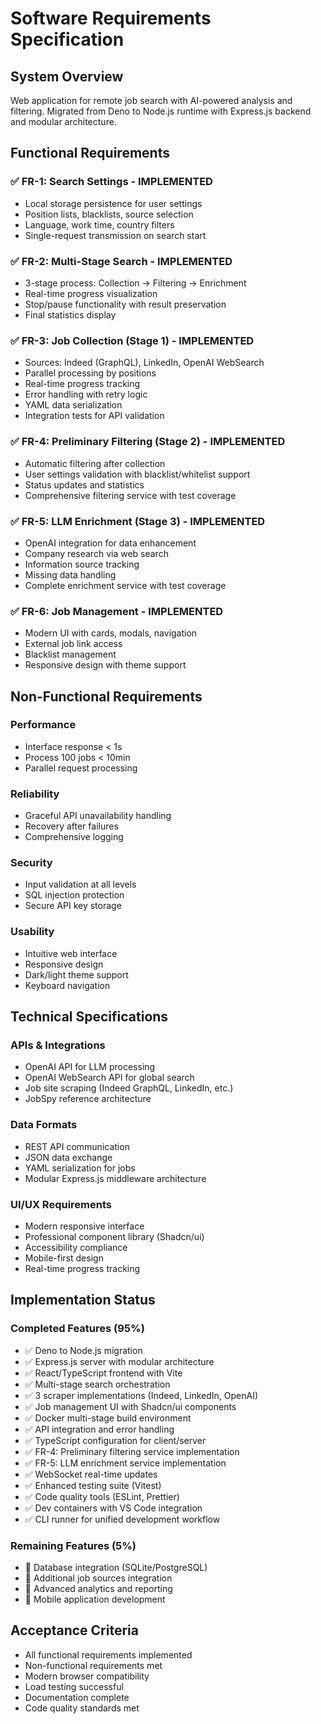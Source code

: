 # Software Requirements Specification

## System Overview

Web application for remote job search with AI-powered analysis and filtering. Migrated from Deno to Node.js runtime with Express.js backend and modular architecture.

## Functional Requirements

### ✅ FR-1: Search Settings - IMPLEMENTED

- Local storage persistence for user settings
- Position lists, blacklists, source selection
- Language, work time, country filters
- Single-request transmission on search start

### ✅ FR-2: Multi-Stage Search - IMPLEMENTED

- 3-stage process: Collection → Filtering → Enrichment
- Real-time progress visualization
- Stop/pause functionality with result preservation
- Final statistics display

### ✅ FR-3: Job Collection (Stage 1) - IMPLEMENTED

- Sources: Indeed (GraphQL), LinkedIn, OpenAI WebSearch
- Parallel processing by positions
- Real-time progress tracking
- Error handling with retry logic
- YAML data serialization
- Integration tests for API validation

### ✅ FR-4: Preliminary Filtering (Stage 2) - IMPLEMENTED

- Automatic filtering after collection
- User settings validation with blacklist/whitelist support
- Status updates and statistics
- Comprehensive filtering service with test coverage

### ✅ FR-5: LLM Enrichment (Stage 3) - IMPLEMENTED

- OpenAI integration for data enhancement
- Company research via web search
- Information source tracking
- Missing data handling
- Complete enrichment service with test coverage

### ✅ FR-6: Job Management - IMPLEMENTED

- Modern UI with cards, modals, navigation
- External job link access
- Blacklist management
- Responsive design with theme support

## Non-Functional Requirements

### Performance

- Interface response < 1s
- Process 100 jobs < 10min
- Parallel request processing

### Reliability

- Graceful API unavailability handling
- Recovery after failures
- Comprehensive logging

### Security

- Input validation at all levels
- SQL injection protection
- Secure API key storage

### Usability

- Intuitive web interface
- Responsive design
- Dark/light theme support
- Keyboard navigation

## Technical Specifications

### APIs & Integrations

- OpenAI API for LLM processing
- OpenAI WebSearch API for global search
- Job site scraping (Indeed GraphQL, LinkedIn, etc.)
- JobSpy reference architecture

### Data Formats

- REST API communication
- JSON data exchange
- YAML serialization for jobs
- Modular Express.js middleware architecture

### UI/UX Requirements

- Modern responsive interface
- Professional component library (Shadcn/ui)
- Accessibility compliance
- Mobile-first design
- Real-time progress tracking

## Implementation Status

### Completed Features (95%)

- ✅ Deno to Node.js migration
- ✅ Express.js server with modular architecture
- ✅ React/TypeScript frontend with Vite
- ✅ Multi-stage search orchestration
- ✅ 3 scraper implementations (Indeed, LinkedIn, OpenAI)
- ✅ Job management UI with Shadcn/ui components
- ✅ Docker multi-stage build environment
- ✅ API integration and error handling
- ✅ TypeScript configuration for client/server
- ✅ FR-4: Preliminary filtering service implementation
- ✅ FR-5: LLM enrichment service implementation
- ✅ WebSocket real-time updates
- ✅ Enhanced testing suite (Vitest)
- ✅ Code quality tools (ESLint, Prettier)
- ✅ Dev containers with VS Code integration
- ✅ CLI runner for unified development workflow

### Remaining Features (5%)

- 🔄 Database integration (SQLite/PostgreSQL)
- 🔄 Additional job sources integration
- 🔄 Advanced analytics and reporting
- 🔄 Mobile application development

## Acceptance Criteria

- All functional requirements implemented
- Non-functional requirements met
- Modern browser compatibility
- Load testing successful
- Documentation complete
- Code quality standards met
